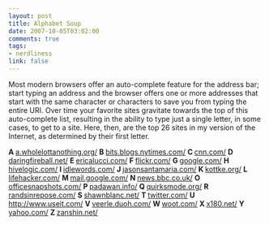 ```yaml
--- 
layout: post
title: Alphabet Soup
date: 2007-10-05T03:02:00
comments: true
tags:
- nerdliness
link: false
---
```

Most modern browsers offer an auto-complete feature for the address bar; start typing an address and the browser offers one or more addresses that start with the same character or characters to save you from typing the entire URI.  Over time your favorite sites gravitate towards the top of this auto-complete list, resulting in the ability to type just a single letter, in some cases, to get to a site.  Here, then, are the top 26 sites in my version of the Internet, as determined by their first letter.

<strong>A </strong><a href="http://a.wholelottanothing.org/" title="A Whole Lotta Nothing">a.wholelottanothing.org/</a>
<strong>B </strong><a href="http://bits.blogs.nytimes.com/" title="New York Times Bits Blog">bits.blogs.nytimes.com/</a>
<strong>C </strong><a href="http://cnn.com/" title="CNN">cnn.com/</a>
<strong>D </strong><a href="http://daringfireball.net/" title="Gruber">daringfireball.net/</a>
<strong>E </strong><a href="http://ericalucci.com/" title="Erica Lucci">ericalucci.com/</a>
<strong>F </strong><a href="http://flickr.com/" title="Flickr">flickr.com/</a>
<strong>G </strong><a href="http://google.com/" title="Google">google.com/</a>
<strong>H </strong><a href="http://hivelogic.com/" title="Hivelogic">hivelogic.com/</a>
<strong>I </strong><a href="http://idlewords.com/" title="Idle Words">idlewords.com/</a>
<strong>J </strong><a href="http://jasonsantamaria.com/" title="Jason Santa Maria">jasonsantamaria.com/</a>
<strong>K </strong><a href="http://kottke.org/" title="Kottke">kottke.org/</a>
<strong>L </strong><a href="http://lifehacker.com/" title="Life Hacker">lifehacker.com/</a>
<strong>M </strong><a href="http://mail.google.com/" title="Google Mail">mail.google.com/</a>
<strong>N </strong><a href="http://news.bbc.co.uk/" title="BBC News">news.bbc.co.uk/</a>
<strong>O </strong><a href="http://officesnapshots.com/" title="Office Snapshots">officesnapshots.com/</a>
<strong>P </strong><a href="http://padawan.info/" title="Padawan">padawan.info/</a>
<strong>Q </strong><a href="http://quirksmode.org/" title="Quirksmode">quirksmode.org/</a>
<strong>R </strong><a href="http://randsinrepose.com/" title="Rands">randsinrepose.com/</a>
<strong>S </strong><a href="http://shawnblanc.net/" title="Shawn Blanc">shawnblanc.net/</a>
<strong>T </strong><a href="http://twitter.com/" title="Twitter">twitter.com/</a>
<strong>U </strong><a href="http://http://www.useit.com/" title="Use It">http://www.useit.com/</a>
<strong>V </strong><a href="http://veerle.duoh.com/" title="Veerle">veerle.duoh.com/</a>
<strong>W </strong><a href="http://woot.com/" title="Woot">woot.com/</a>
<strong>X </strong><a href="http://x180.net/" title="X180">x180.net/</a>
<strong>Y </strong><a href="http://yahoo.com/" title="Yahoo">yahoo.com/</a>
<strong>Z </strong><a href="https://zanshin.net" title="Zanshin">zanshin.net/</a>
